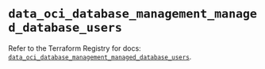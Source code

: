 # `data_oci_database_management_managed_database_users`

Refer to the Terraform Registry for docs: [`data_oci_database_management_managed_database_users`](https://registry.terraform.io/providers/oracle/oci/7.19.0/docs/data-sources/database_management_managed_database_users).

